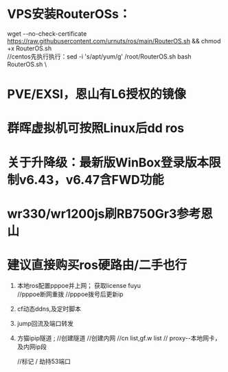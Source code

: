 # VPS安装RouterOSs：
wget --no-check-certificate https://raw.githubusercontent.com/urnuts/ros/main/RouterOS.sh && chmod +x RouterOS.sh  \
//centos先执行执行：sed -i 's/apt/yum/g' /root/RouterOS.sh
bash RouterOS.sh \
# PVE/EXSI，恩山有L6授权的镜像
# 群晖虚拟机可按照Linux后dd ros
# 关于升降级：最新版WinBox登录版本限制v6.43，v6.47含FWD功能
# wr330/wr1200js刷RB750Gr3参考恩山
# 建议直接购买ros硬路由/二手也行


1. 本地ros配置pppoe并上网； 获取license fuyu  
  //pppoe断网重拨
  //pppoe拨号后更新ip

2. cf动态ddns,及定时脚本

3. jump回流及端口转发

4. 方猫ipip隧道 ;
   //创建隧道
   //创建内网
   //cn list,gf.w list
   // proxy--本地网卡，及内网ip段
   
   //标记 / 劫持53端口
